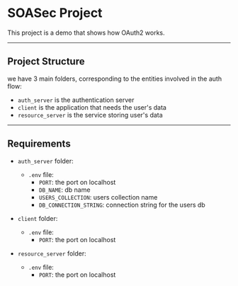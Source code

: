 # SOASec Project
This project is a demo that shows how OAuth2 works. 

---

## Project Structure
we have 3 main folders, corresponding to the entities involved in the auth flow:
- `auth_server` is the authentication server
- `client` is the application that needs the user's data
- `resource_server` is the service storing user's data

---

## Requirements
- `auth_server` folder:
    * `.env` file:
        * `PORT`: the port on localhost
        * `DB_NAME`: db name
        * `USERS_COLLECTION`: users collection name
        * `DB_CONNECTION_STRING`: connection string for the users db

- `client` folder:
    * `.env` file:
        * `PORT`: the port on localhost

- `resource_server` folder:
    * `.env` file:
        * `PORT`: the port on localhost
